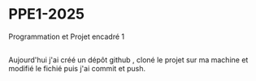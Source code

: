 # PPE1-2025
Programmation et Projet encadré 1
##
Aujourd'hui j'ai créé un dépôt github , cloné le projet sur ma machine et modifié le fichié puis j'ai commit et push. 
